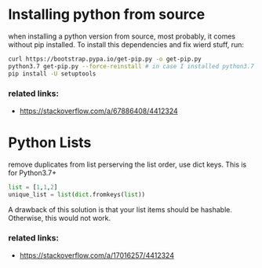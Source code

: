 # Installing python from source
when installing a python version from source, most probably, it comes without pip installed. To install this dependencies and fix wierd stuff, run:

```bash
curl https://bootstrap.pypa.io/get-pip.py -o get-pip.py
python3.7 get-pip.py --force-reinstall # in case I installed python3.7 and put it in PATH
pip install -U setuptools
```
### related links:
- https://stackoverflow.com/a/67886408/4412324

# Python Lists

remove duplicates from list perserving the list order, use dict keys. This is for Python3.7+
```python
list = [1,1,2]
unique_list = list(dict.fromkeys(list))
```
A drawback of this solution is that your list items should be hashable. Otherwise, this would not work.

### related links:
- https://stackoverflow.com/a/17016257/4412324
